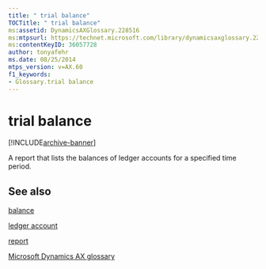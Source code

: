 ```yaml
---
title: " trial balance"
TOCTitle: " trial balance"
ms:assetid: DynamicsAXGlossary.228516
ms:mtpsurl: https://technet.microsoft.com/library/dynamicsaxglossary.228516(v=AX.60)
ms:contentKeyID: 36057728
author: tonyafehr
ms.date: 08/25/2014
mtps_version: v=AX.60
f1_keywords:
- Glossary.trial balance
---
```


# trial balance


[!INCLUDE[archive-banner](includes/archive-banner.md)]

A report that lists the balances of ledger accounts for a specified time period.

## See also

[balance](balance.md)

[ledger account](ledger-account.md)

[report](report.md)

[Microsoft Dynamics AX glossary](glossary/microsoft-dynamics-ax-glossary.md)

  


